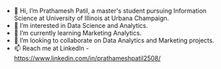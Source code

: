 - 👋 Hi, I’m Prathamesh Patil, a master's student pursuing Information Science at University of Illinois at Urbana Champaign.
- 👀 I’m interested in Data Science and Analytics.
- 🌱 I’m currently learning Marketing Analytics.
- 💞️ I’m looking to collaborate on Data Analytics and Marketing projects.
- 📫 Reach me at LinkedIn - https://www.linkedin.com/in/prathameshpatil2508/

<!---
Cap10nem0/Cap10nem0 is a ✨ special ✨ repository because its `README.md` (this file) appears on your GitHub profile.
You can click the Preview link to take a look at your changes.
--->
